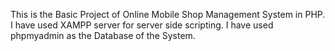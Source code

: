 This is the Basic Project of Online Mobile Shop Management System in PHP. I have used XAMPP server for server side scripting. I have used phpmyadmin as the Database of the System.
